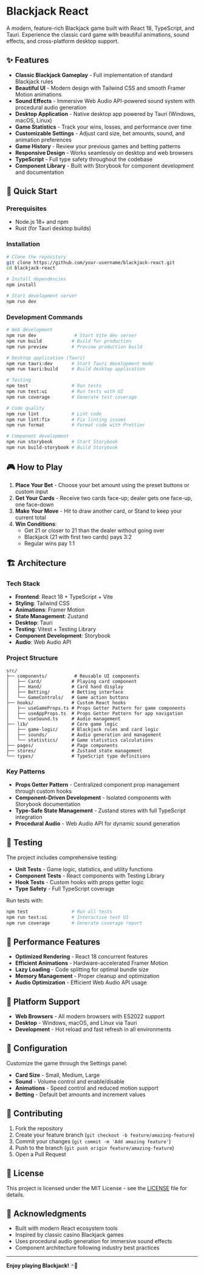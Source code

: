 # Blackjack React

A modern, feature-rich Blackjack game built with React 18, TypeScript, and Tauri. Experience the classic card game with beautiful animations, sound effects, and cross-platform desktop support.

## ✨ Features

- **Classic Blackjack Gameplay** - Full implementation of standard Blackjack rules
- **Beautiful UI** - Modern design with Tailwind CSS and smooth Framer Motion animations
- **Sound Effects** - Immersive Web Audio API-powered sound system with procedural audio generation
- **Desktop Application** - Native desktop app powered by Tauri (Windows, macOS, Linux)
- **Game Statistics** - Track your wins, losses, and performance over time
- **Customizable Settings** - Adjust card size, bet amounts, sound, and animation preferences
- **Game History** - Review your previous games and betting patterns
- **Responsive Design** - Works seamlessly on desktop and web browsers
- **TypeScript** - Full type safety throughout the codebase
- **Component Library** - Built with Storybook for component development and documentation

## 🚀 Quick Start

### Prerequisites

- Node.js 18+ and npm
- Rust (for Tauri desktop builds)

### Installation

```bash
# Clone the repository
git clone https://github.com/your-username/blackjack-react.git
cd blackjack-react

# Install dependencies
npm install

# Start development server
npm run dev
```

### Development Commands

```bash
# Web development
npm run dev              # Start Vite dev server
npm run build           # Build for production
npm run preview         # Preview production build

# Desktop application (Tauri)
npm run tauri:dev       # Start Tauri development mode
npm run tauri:build     # Build desktop application

# Testing
npm test                # Run tests
npm run test:ui         # Run tests with UI
npm run coverage        # Generate test coverage

# Code quality
npm run lint            # Lint code
npm run lint:fix        # Fix linting issues
npm run format          # Format code with Prettier

# Component development
npm run storybook       # Start Storybook
npm run build-storybook # Build Storybook
```

## 🎮 How to Play

1. **Place Your Bet** - Choose your bet amount using the preset buttons or custom input
2. **Get Your Cards** - Receive two cards face-up; dealer gets one face-up, one face-down
3. **Make Your Move** - Hit to draw another card, or Stand to keep your current total
4. **Win Conditions**:
   - Get 21 or closer to 21 than the dealer without going over
   - Blackjack (21 with first two cards) pays 3:2
   - Regular wins pay 1:1

## 🏗️ Architecture

### Tech Stack

- **Frontend**: React 18 + TypeScript + Vite
- **Styling**: Tailwind CSS
- **Animations**: Framer Motion
- **State Management**: Zustand
- **Desktop**: Tauri
- **Testing**: Vitest + Testing Library
- **Component Development**: Storybook
- **Audio**: Web Audio API

### Project Structure

```
src/
├── components/          # Reusable UI components
│   ├── Card/           # Playing card component
│   ├── Hand/           # Card hand display
│   ├── Betting/        # Betting interface
│   └── GameControls/   # Game action buttons
├── hooks/              # Custom React hooks
│   ├── useGameProps.ts # Props Getter Pattern for game components
│   ├── useAppProps.ts  # Props Getter Pattern for app navigation
│   └── useSound.ts     # Audio management
├── lib/                # Core game logic
│   ├── game-logic/     # Blackjack rules and card logic
│   ├── sounds/         # Audio generation and management
│   └── statistics/     # Game statistics calculations
├── pages/              # Page components
├── stores/             # Zustand state management
└── types/              # TypeScript type definitions
```

### Key Patterns

- **Props Getter Pattern** - Centralized component prop management through custom hooks
- **Component-Driven Development** - Isolated components with Storybook documentation
- **Type-Safe State Management** - Zustand stores with full TypeScript integration
- **Procedural Audio** - Web Audio API for dynamic sound generation

## 🧪 Testing

The project includes comprehensive testing:

- **Unit Tests** - Game logic, statistics, and utility functions
- **Component Tests** - React components with Testing Library
- **Hook Tests** - Custom hooks with props getter logic
- **Type Safety** - Full TypeScript coverage

Run tests with:

```bash
npm test                # Run all tests
npm run test:ui         # Interactive test UI
npm run coverage        # Generate coverage report
```

## 🎯 Performance Features

- **Optimized Rendering** - React 18 concurrent features
- **Efficient Animations** - Hardware-accelerated Framer Motion
- **Lazy Loading** - Code splitting for optimal bundle size
- **Memory Management** - Proper cleanup and optimization
- **Audio Optimization** - Efficient Web Audio API usage

## 📱 Platform Support

- **Web Browsers** - All modern browsers with ES2022 support
- **Desktop** - Windows, macOS, and Linux via Tauri
- **Development** - Hot reload and fast refresh in all environments

## 🔧 Configuration

Customize the game through the Settings panel:

- **Card Size** - Small, Medium, Large
- **Sound** - Volume control and enable/disable
- **Animations** - Speed control and reduced motion support
- **Betting** - Default bet amounts and increment values

## 🤝 Contributing

1. Fork the repository
2. Create your feature branch (`git checkout -b feature/amazing-feature`)
3. Commit your changes (`git commit -m 'Add amazing feature'`)
4. Push to the branch (`git push origin feature/amazing-feature`)
5. Open a Pull Request

## 📄 License

This project is licensed under the MIT License - see the [LICENSE](LICENSE) file for details.

## 🙏 Acknowledgments

- Built with modern React ecosystem tools
- Inspired by classic casino Blackjack games
- Uses procedural audio generation for immersive sound effects
- Component architecture following industry best practices

---

**Enjoy playing Blackjack!** 🃏🎰
